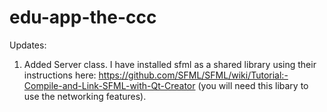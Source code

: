 # edu-app-the-ccc

Updates:

1. Added Server class. I have installed sfml as a shared library using their instructions here:
https://github.com/SFML/SFML/wiki/Tutorial:-Compile-and-Link-SFML-with-Qt-Creator
(you will need this libary to use the networking features).
